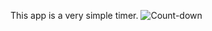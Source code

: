 This app is a very simple timer.
![Count-down](https://github.com/amoferreira/count-down-timer/assets/124617004/fe50445a-ff3a-48cb-8bcb-a8127bf969b2)
